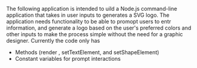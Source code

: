 The following application is intended to uild a Node.js command-line application that takes in user inputs to generates a SVG logo.
The application needs functionality to be able to promopt users to entr information, and generate a logo based on the user's preferred colors and other inputs to make the process simple without the need for a graphic designer.
 Currently the code only has
- Methods (render , setTextElement, and setShapeElement)
- Constant variables for prompt interactions